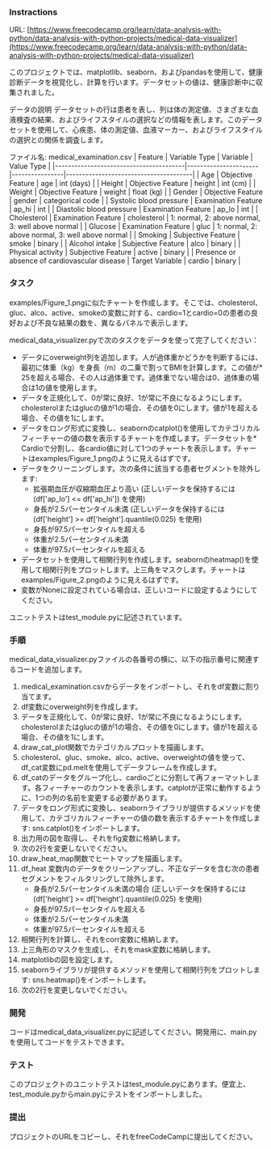 ### Instractions  

URL: [https://www.freecodecamp.org/learn/data-analysis-with-python/data-analysis-with-python-projects/medical-data-visualizer](https://www.freecodecamp.org/learn/data-analysis-with-python/data-analysis-with-python-projects/medical-data-visualizer)  
  
このプロジェクトでは、matplotlib、seaborn、およびpandasを使用して、健康診断データを視覚化し、計算を行います。データセットの値は、健康診断中に収集されました。

データの説明
データセットの行は患者を表し、列は体の測定値、さまざまな血液検査の結果、およびライフスタイルの選択などの情報を表します。このデータセットを使用して、心疾患、体の測定値、血液マーカー、およびライフスタイルの選択との関係を調査します。

ファイル名: medical_examination.csv
| Feature                                | Variable Type        | Variable       | Value Type                            |
|----------------------------------------|----------------------|----------------|---------------------------------------|
| Age                                    | Objective Feature    | age            | int (days)                            |
| Height                                 | Objective Feature    | height         | int (cm)                              |
| Weight                                 | Objective Feature    | weight         | float (kg)                            |
| Gender                                 | Objective Feature    | gender         | categorical code                      |
| Systolic blood pressure                | Examination Feature  | ap_hi          | int                                   |
| Diastolic blood pressure               | Examination Feature  | ap_lo          | int                                   |
| Cholesterol                            | Examination Feature  | cholesterol    | 1: normal, 2: above normal, 3: well above normal |
| Glucose                                | Examination Feature  | gluc           | 1: normal, 2: above normal, 3: well above normal |
| Smoking                                | Subjective Feature   | smoke          | binary                                |
| Alcohol intake                         | Subjective Feature   | alco           | binary                                |
| Physical activity                      | Subjective Feature   | active         | binary                                |
| Presence or absence of cardiovascular disease | Target Variable | cardio         | binary                                |

### タスク
examples/Figure_1.pngに似たチャートを作成します。そこでは、cholesterol、gluc、alco、active、smokeの変数に対する、cardio=1とcardio=0の患者の良好および不良な結果の数を、異なるパネルで表示します。

medical_data_visualizer.pyで次のタスクをデータを使って完了してください：

* データにoverweight列を追加します。人が過体重かどうかを判断するには、最初に体重（kg）を身長（m）の二乗で割ってBMIを計算します。この値が* 25を超える場合、その人は過体重です。過体重でない場合は0、過体重の場合は1の値を使用します。
* データを正規化して、0が常に良好、1が常に不良になるようにします。cholesterolまたはglucの値が1の場合、その値を0にします。値が1を超える場合、その値を1にします。
* データをロング形式に変換し、seabornのcatplot()を使用してカテゴリカルフィーチャーの値の数を表示するチャートを作成します。データセットを* Cardioで分割し、各cardio値に対して1つのチャートを表示します。チャートはexamples/Figure_1.pngのように見えるはずです。
* データをクリーニングします。次の条件に該当する患者セグメントを除外します:
  * 拡張期血圧が収縮期血圧より高い (正しいデータを保持するには (df['ap_lo'] <= df['ap_hi']) を使用)
  * 身長が2.5パーセンタイル未満 (正しいデータを保持するには (df['height'] >= df['height'].quantile(0.025) を使用)
  * 身長が97.5パーセンタイルを超える
  * 体重が2.5パーセンタイル未満
  * 体重が97.5パーセンタイルを超える
* データセットを使用して相関行列を作成します。seabornのheatmap()を使用して相関行列をプロットします。上三角をマスクします。チャートはexamples/Figure_2.pngのように見えるはずです。
* 変数がNoneに設定されている場合は、正しいコードに設定するようにしてください。

ユニットテストはtest_module.pyに記述されています。  

### 手順  
medical_data_visualizer.pyファイルの各番号の横に、以下の指示番号に関連するコードを追加します。  

1. medical_examination.csvからデータをインポートし、それをdf変数に割り当てます。  
1. df変数にoverweight列を作成します。  
1. データを正規化して、0が常に良好、1が常に不良になるようにします。cholesterolまたはglucの値が1の場合、その値を0にします。値が1を超える場合、その値を1にします。  
1. draw_cat_plot関数でカテゴリカルプロットを描画します。  
1. cholesterol、gluc、smoke、alco、active、overweightの値を使って、df_cat変数にpd.meltを使用してデータフレームを作成します。  
1. df_catのデータをグループ化し、cardioごとに分割して再フォーマットします。各フィーチャーのカウントを表示します。catplotが正常に動作するように、1つの列の名前を変更する必要があります。  
1. データをロング形式に変換し、seabornライブラリが提供するメソッドを使用して、カテゴリカルフィーチャーの値の数を表示するチャートを作成します: sns.catplot()をインポートします。  
1. 出力用の図を取得し、それをfig変数に格納します。  
1. 次の2行を変更しないでください。  
1. draw_heat_map関数でヒートマップを描画します。
2. df_heat 変数内のデータをクリーンアップし、不正なデータを含む次の患者セグメントをフィルタリングして除外します。  
    * 身長が2.5パーセンタイル未満の場合 (正しいデータを保持するには (df['height'] >= df['height'].quantile(0.025) を使用)  
    * 身長が97.5パーセンタイルを超える  
    * 体重が2.5パーセンタイル未満  
    * 体重が97.5パーセンタイルを超える  
12. 相関行列を計算し、それをcorr変数に格納します。  
13. 上三角形のマスクを生成し、それをmask変数に格納します。 
1. matplotlibの図を設定します。  
1. seabornライブラリが提供するメソッドを使用して相関行列をプロットします: sns.heatmap()をインポートします。  
1. 次の2行を変更しないでください。  
### 開発  
コードはmedical_data_visualizer.pyに記述してください。開発用に、main.pyを使用してコードをテストできます。  

### テスト  
このプロジェクトのユニットテストはtest_module.pyにあります。便宜上、test_module.pyからmain.pyにテストをインポートしました。  

### 提出  
プロジェクトのURLをコピーし、それをfreeCodeCampに提出してください。  
